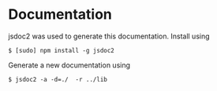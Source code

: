 # Documentation

jsdoc2 was used to generate this documentation. Install using

	$ [sudo] npm install -g jsdoc2

Generate a new documentation using
	
	$ jsdoc2 -a -d=./  -r ../lib

